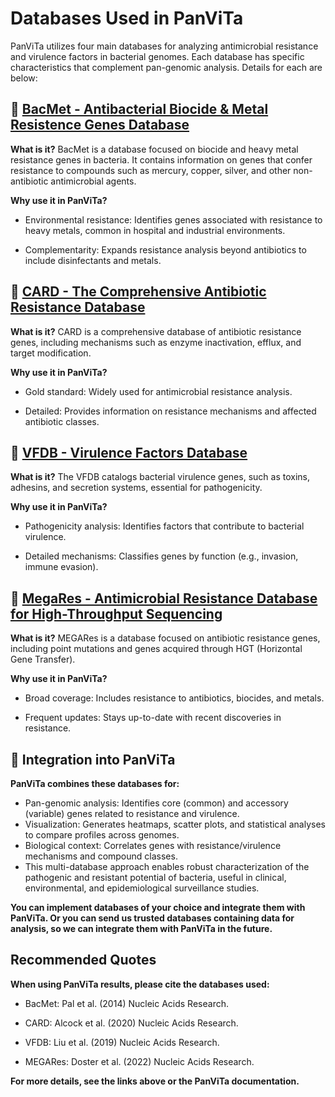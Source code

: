 # Databases Used in PanViTa
PanViTa utilizes four main databases for analyzing antimicrobial resistance and virulence factors in bacterial genomes. 
Each database has specific characteristics that complement pan-genomic analysis. Details for each are below:

## 🧬 [BacMet - Antibacterial Biocide & Metal Resistence Genes Database](http://bacmet.biomedicine.gu.se/) 

**What is it?**
BacMet is a database focused on biocide and heavy metal resistance genes in bacteria. 
It contains information on genes that confer resistance to compounds such as mercury, copper, silver, and other non-antibiotic antimicrobial agents.

**Why use it in PanViTa?**
- Environmental resistance: Identifies genes associated with resistance to heavy metals, common in hospital and industrial environments.

- Complementarity: Expands resistance analysis beyond antibiotics to include disinfectants and metals.

## 🧫 [CARD - The Comprehensive Antibiotic Resistance Database](https://card.mcmaster.ca/)

**What is it?**
CARD is a comprehensive database of antibiotic resistance genes, including mechanisms such as enzyme inactivation, efflux, and target modification.

**Why use it in PanViTa?**
- Gold standard: Widely used for antimicrobial resistance analysis.

- Detailed: Provides information on resistance mechanisms and affected antibiotic classes.

## 🧬 [VFDB - Virulence Factors Database](https://www.mgc.ac.cn/VFs/main.htm)

**What is it?**
The VFDB catalogs bacterial virulence genes, such as toxins, adhesins, and secretion systems, essential for pathogenicity.

**Why use it in PanViTa?**
- Pathogenicity analysis: Identifies factors that contribute to bacterial virulence.

- Detailed mechanisms: Classifies genes by function (e.g., invasion, immune evasion).

## 🧫 [MegaRes - Antimicrobial Resistance Database for High-Throughput Sequencing](https://www.meglab.org/megares/)

**What is it?**
MEGARes is a database focused on antibiotic resistance genes, including point mutations and genes acquired through HGT (Horizontal Gene Transfer).

**Why use it in PanViTa?**
- Broad coverage: Includes resistance to antibiotics, biocides, and metals.

- Frequent updates: Stays up-to-date with recent discoveries in resistance.

## 🔎 Integration into PanViTa

**PanViTa combines these databases for:**
- Pan-genomic analysis: Identifies core (common) and accessory (variable) genes related to resistance and virulence.
- Visualization: Generates heatmaps, scatter plots, and statistical analyses to compare profiles across genomes.
- Biological context: Correlates genes with resistance/virulence mechanisms and compound classes.
- This multi-database approach enables robust characterization of the pathogenic and resistant potential of bacteria, useful in clinical, environmental, and epidemiological surveillance studies.

**You can implement databases of your choice and integrate them with PanViTa. Or you can send us trusted databases containing data for analysis, so we can integrate them with PanViTa in the future.**

## Recommended Quotes

**When using PanViTa results, please cite the databases used:**

- BacMet: Pal et al. (2014) Nucleic Acids Research.

- CARD: Alcock et al. (2020) Nucleic Acids Research.

- VFDB: Liu et al. (2019) Nucleic Acids Research.

- MEGARes: Doster et al. (2022) Nucleic Acids Research.

**For more details, see the links above or the PanViTa documentation.**
